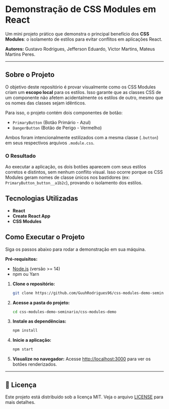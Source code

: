 
# Demonstração de CSS Modules em React

Um mini projeto prático que demonstra o principal benefício dos **CSS Modules**: o isolamento de estilos para evitar conflitos em aplicações React.

**Autores:** Gustavo Rodrigues, Jefferson Eduardo, Victor Martins, Mateus Martins Peres.


-----

## Sobre o Projeto

O objetivo deste repositório é provar visualmente como os CSS Modules criam um **escopo local** para os estilos. Isso garante que as classes CSS de um componente não afetem acidentalmente os estilos de outro, mesmo que os nomes das classes sejam idênticos.

Para isso, o projeto contém dois componentes de botão:

  * `PrimaryButton` (Botão Primário - Azul)
  * `DangerButton` (Botão de Perigo - Vermelho)

Ambos foram intencionalmente estilizados com a mesma classe (`.button`) em seus respectivos arquivos `.module.css`.

### O Resultado

Ao executar a aplicação, os dois botões aparecem com seus estilos corretos e distintos, sem nenhum conflito visual. Isso ocorre porque os CSS Modules geram nomes de classe únicos nos bastidores (ex: `PrimaryButton_button__a1b2c`), provando o isolamento dos estilos.

## Tecnologias Utilizadas

  * **React**
  * **Create React App**
  * **CSS Modules**

## Como Executar o Projeto

Siga os passos abaixo para rodar a demonstração em sua máquina.

**Pré-requisitos:**

  * [Node.js](https://nodejs.org/) (versão \>= 14)
  * npm ou Yarn

<!-- end list -->

1.  **Clone o repositório:**

    ```bash
    git clone https://github.com/GuuhRodrigues96/css-modules-demo-seminario.git
    ```

2.  **Acesse a pasta do projeto:**

    ```bash
    cd css-modules-demo-seminario/css-modules-demo
    ```

3.  **Instale as dependências:**

    ```bash
    npm install
    ```

4.  **Inicie a aplicação:**

    ```bash
    npm start
    ```

5.  **Visualize no navegador:**
    Acesse [http://localhost:3000](https://www.google.com/search?q=http://localhost:3000) para ver os botões renderizados.

-----

## 📄 Licença

Este projeto está distribuído sob a licença MIT. Veja o arquivo [LICENSE](https://www.google.com/search?q=LICENSE) para mais detalhes.
